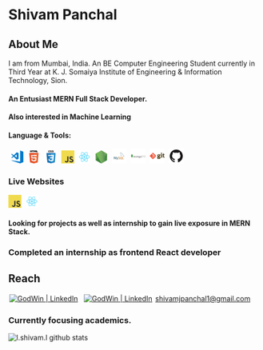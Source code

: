 # Shivam Panchal

## About Me

I am from Mumbai, India.
An BE Computer Engineering Student currently in Third Year at K. J. Somaiya Institute of Engineering & Information Technology, Sion.

#### An Entusiast MERN Full Stack Developer.

#### Also interested in Machine Learning

#### Language & Tools:

&nbsp;[<img  alt="Visual Studio Code" width="26px" src="https://raw.githubusercontent.com/github/explore/80688e429a7d4ef2fca1e82350fe8e3517d3494d/topics/visual-studio-code/visual-studio-code.png" />][linkedin]
&nbsp;[<img  alt="HTML5" width="26px" src="https://raw.githubusercontent.com/github/explore/80688e429a7d4ef2fca1e82350fe8e3517d3494d/topics/html/html.png" />][linkedin]
&nbsp;[<img  alt="CSS3" width="26px" src="https://raw.githubusercontent.com/github/explore/80688e429a7d4ef2fca1e82350fe8e3517d3494d/topics/css/css.png" />][linkedin]
&nbsp;[<img  alt="Javascript" width="26px" src="https://raw.githubusercontent.com/github/explore/80688e429a7d4ef2fca1e82350fe8e3517d3494d/topics/javascript/javascript.png" />][linkedin]
&nbsp;[<img  alt="React" width="26px" src="https://raw.githubusercontent.com/github/explore/80688e429a7d4ef2fca1e82350fe8e3517d3494d/topics/react/react.png" />][linkedin]
&nbsp;[<img  alt="Node.js" width="26px" src="https://raw.githubusercontent.com/github/explore/80688e429a7d4ef2fca1e82350fe8e3517d3494d/topics/nodejs/nodejs.png" />][linkedin]
&nbsp;[<img  alt="MySQL" width="30px" src="https://raw.githubusercontent.com/github/explore/80688e429a7d4ef2fca1e82350fe8e3517d3494d/topics/mysql/mysql.png" />][linkedin]
&nbsp;[<img  alt="MongoDB" width="30px" src="https://raw.githubusercontent.com/github/explore/80688e429a7d4ef2fca1e82350fe8e3517d3494d/topics/mongodb/mongodb.png" />][linkedin]
&nbsp;[<img  alt="Git" width="30px" src="https://raw.githubusercontent.com/github/explore/80688e429a7d4ef2fca1e82350fe8e3517d3494d/topics/git/git.png" />][linkedin]
&nbsp;[<img  alt="GitHub" width="26px" style="background-color:white;padding:2px" src="https://raw.githubusercontent.com/github/explore/78df643247d429f6cc873026c0622819ad797942/topics/github/github.png" />][github]
<br/>

### Live Websites

[<img align="left" alt="JavaScript" width="26px" src="https://raw.githubusercontent.com/github/explore/80688e429a7d4ef2fca1e82350fe8e3517d3494d/topics/javascript/javascript.png" />][js]&nbsp;
[<img alt="React" width="26px" src="https://raw.githubusercontent.com/github/explore/80688e429a7d4ef2fca1e82350fe8e3517d3494d/topics/react/react.png" />][react]
<br/>

#### Looking for projects as well as internship to gain live exposure in MERN Stack.

### Completed an internship as frontend React developer

## Reach

[<img alt="GodWin | LinkedIn" width="22px" style="background-color:white; padding:2px" src="https://cdn.jsdelivr.net/npm/simple-icons@v3/icons/linkedin.svg" />][linkedin]&nbsp;
[<img alt="GodWin | LinkedIn" width="22px" style="background-color:white; padding:2px" src="https://cdn.jsdelivr.net/npm/simple-icons@v3/icons/gmail.svg" />][gmail]
shivamjpanchal1@gmail.com

### Currently focusing academics.

![l._shivam_.l github stats](https://github-readme-stats.vercel.app/api?username=GodWin1100&show_icons=true&theme=tokyonight)

[linkedin]: https://www.linkedin.com/in/shivam-panchal-godwin1100
[gmail]: https://www.google.com/intl/en-GB/gmail/about/#
[react]: https://basicreactbur.web.app/
[js]: http://rgb-color-guess.000webhostapp.com/
[github]: https://github.com/GodWin1100?tab=repositories
